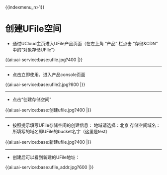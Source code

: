 {{indexmenu_n>1}}

# 创建UFile空间

  * 通过UCloud主页进入UFile产品页面（在左上角 “产品” 栏点击 “存储&CDN” 中的“对象存储UFIle”）

{{ai:uai-service:base:ufile.jpg?400 |}} 

----
  * 点击立即使用，进入产品console页面

{{ai:uai-service:base:ufile2.jpg?600 |}} 

----
  * 点击“创建存储空间”


{{ai:uai-service:base:创建ufile.jpg?400 |}} 

----
  * 按照提示填写UFile存储空间的创建信息：
地域请选择：北京 
存储空间域名：所填写的域名即UFile的bucket名字（这里是test）      


{{ai:uai-service:base:新建ufile.jpg?400 |}} 

----
  * 创建后可以看到新建的UFile地址：     


{{ai:uai-service:base:ufile_addr.jpg?600 |}} 


